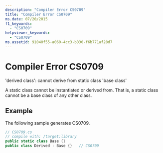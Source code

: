 ```yaml
---
description: "Compiler Error CS0709"
title: "Compiler Error CS0709"
ms.date: 07/20/2015
f1_keywords: 
  - "CS0709"
helpviewer_keywords: 
  - "CS0709"
ms.assetid: 91040f55-a060-4cc3-b830-f6b771af28d7
---
```

# Compiler Error CS0709
'derived class': cannot derive from static class 'base class'  
  
 A static class cannot be instantiated or derived from. That is, a static class cannot be a base class of any other class.  
  
## Example  
 The following sample generates CS0709.  
  
```csharp  
// CS0709.cs  
// compile with: /target:library  
public static class Base {}  
public class Derived : Base {}   // CS0709  
```
